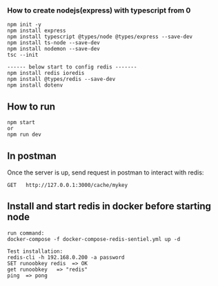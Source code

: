 ### How to create nodejs(express) with typescript from 0

```
npm init -y
npm install express
npm install typescript @types/node @types/express --save-dev
npm install ts-node --save-dev
npm install nodemon --save-dev
tsc --init

------ below start to config redis -------
npm install redis ioredis
npm install @types/redis --save-dev
npm install dotenv
```

## How to run

```
npm start
or
npm run dev
```

## In postman

Once the server is up, send request in postman to interact with redis:

```
GET   http://127.0.0.1:3000/cache/mykey

```

## Install and start redis in docker before starting node

```
run command:
docker-compose -f docker-compose-redis-sentiel.yml up -d

Test installation:
redis-cli -h 192.168.0.200 -a password
SET runoobkey redis  => OK
get runoobkey   => "redis"
ping  => pong
```
